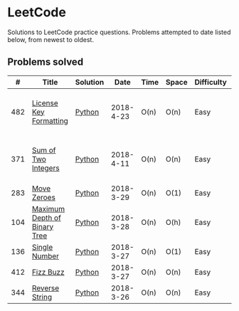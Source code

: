 # LeetCode
Solutions to LeetCode practice questions. Problems attempted to date listed below, from newest to oldest.

## Problems solved
| # | Title | Solution | Date | Time | Space | Difficulty | Notes |
| - | ----- | -------- | ---- | ---- | ----- | ---------- | ----- |
| 482 | [License Key Formatting](https://leetcode.com/problems/license-key-formatting/) | [Python ](./Python/482-license-key-formatting.py) | 2018-4-23 | O(n) | O(n) | Easy | Solution can be improved - retry later |
| 371 | [Sum of Two Integers](https://leetcode.com/problems/sum-of-two-integers/) | [Python](./Python/371-sum-of-two-integers.py) | 2018-4-11 | O(n) | O(n) | Easy | Looked up solution - retry later |
| 283 | [Move Zeroes](https://leetcode.com/problems/move-zeroes/) | [Python](./Python/283-move-zeroes.py) | 2018-3-29 | O(n) | O(1) | Easy | |
| 104 | [Maximum Depth of Binary Tree](https://leetcode.com/problems/maximum-depth-of-binary-tree/) | [Python](./Python/104-maximum-depth-of-binary-tree.py) | 2018-3-28 | O(n) | O(h) | Easy | |
| 136 | [Single Number](https://leetcode.com/problems/single-number/) | [Python](./Python/136-single-number.py) | 2018-3-27 | O(n) | O(1) | Easy | |
| 412 | [Fizz Buzz](https://leetcode.com/problems/fizz-buzz/) | [Python](./Python/412-fizz-buzz.py) | 2018-3-27 | O(n) | O(n) | Easy | |
| 344 | [Reverse String](https://leetcode.com/problems/reverse-string/) | [Python](./Python/344-reverse-string.py) | 2018-3-26 | O(n) | O(n) | Easy | |
